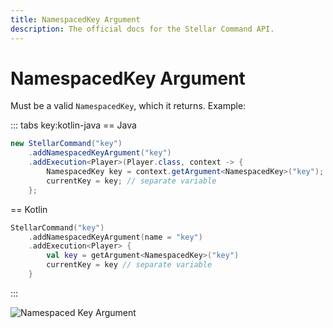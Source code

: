 ```yaml
---
title: NamespacedKey Argument
description: The official docs for the Stellar Command API.
---
```


# NamespacedKey Argument

Must be a valid `NamespacedKey`, which it returns. Example:

::: tabs key:kotlin-java
== Java
```Java
new StellarCommand("key")
    .addNamespacedKeyArgument("key")
    .addExecution<Player>(Player.class, context -> {
        NamespacedKey key = context.getArgument<NamespacedKey>("key");
        currentKey = key; // separate variable
    };
```
== Kotlin
```Kotlin
StellarCommand("key")
    .addNamespacedKeyArgument(name = "key")
    .addExecution<Player> {
        val key = getArgument<NamespacedKey>("key")
        currentKey = key // separate variable
    }
```
:::

![Namespaced Key Argument](https://cdn.lutto.dev/stellar/gifs/misc/key.gif)